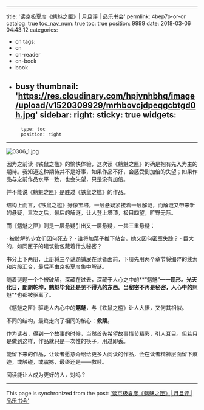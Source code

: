 
---
title: '读京极夏彦《魑魅之匣》| 月旦评 | 品乐书会'
permlink: 4bep7p-or-or
catalog: true
toc_nav_num: true
toc: true
position: 9999
date: 2018-03-06 04:43:12
categories:
- cn
tags:
- cn
- cn-reader
- cn-book
- book
- busy
thumbnail: 'https://res.cloudinary.com/hpiynhbhq/image/upload/v1520309929/mrhbovcjdpeqgcbtgd0h.jpg'
sidebar:
    right:
        sticky: true
widgets:
    -
        type: toc
        position: right
---


![0306_1.jpg](https://res.cloudinary.com/hpiynhbhq/image/upload/v1520309929/mrhbovcjdpeqgcbtgd0h.jpg)

因为之前读《铁鼠之槛》的愉快体验，这次读《魑魅之匣》的确是抱有先入为主的期待。我知道这种期待并不是好事，如果作品不好，会感受到加倍的失望；如果作品与之前作品水平一致，也会失望，只是没有加倍。

并不能说《魑魅之匣》是胜过《铁鼠之槛》的作品。

结构上而言，《铁鼠之槛》好像宝塔，一层悬疑紧接着一层解谜，而解谜又带来新的悬疑，三次之后，最后的解谜，让人登上塔顶，极目四望，旷野无际。

而《魑魅之匣》则是一层悬疑引出又一层悬疑，一共三重悬疑：

·  被肢解的少女们因何死去？
·  谁将加菜子推下站台，她又因何密室失踪？
·  巨大的，如同匣子的建筑物包藏着什么秘密？

书分上下两册，上册将三个谜题铺展在读者面前，下册先用两个章节将细碎的线索和片段汇合，最后再由京极夏彦集中解谜。

随着谜题一个个被破解，深藏在过去，深藏于人心之中的**“魑魅”**一一现形。光天化日，朗朗乾坤，**魑魅**毕竟还是见不得光的东西。当秘密不再是秘密，人心中的**魑魅**也都被驱离了。

《魑魅之匣》驱走人内心中的**魑魅**，与《铁鼠之槛》让人大悟，又何其相似。

不同的结构，最终走向了相同的核心：**救赎**。

作为读者，得到一个故事的时候，当然首先希望故事情节精彩，引人耳目。但若只是做到这样，作品就只是一次性的筷子，用过即丢。

能留下来的作品，让读者愿意介绍给更多人阅读的作品，会在读者精神层面留下痕迹，或触碰，或震撼，最终还是——救赎。

阅读能让人成为更好的人，对吗？




- - -

This page is synchronized from the post: ['读京极夏彦《魑魅之匣》| 月旦评 | 品乐书会'](https://steemit.com/@weisheng167388/4bep7p-or-or)
